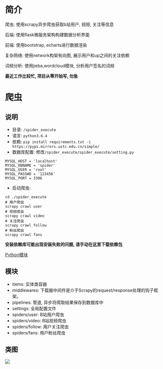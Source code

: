 
# 简介

爬虫: 使用scrapy异步爬虫获取b站用户, 视频, 关注等信息

后端: 使用flask微服务架构构建数据分析界面

前端: 使用bootstrap, echarts进行数据渲染

复杂网络: 使用network构架有向图, 展示用户和up之间的关注依赖

词频分析: 使用jieba,wordcloud模块, 分析用户签名的词频

**最近工作比较忙, 项目从零开始写, 勿急**

# 爬虫

## 说明
* 目录: `/spider_execute`
* 语言: `python3.6.4`
* 依赖: `pip install requirements.txt -i https://pypi.mirrors.ustc.edu.cn/simple/`
* 数据库配置: 修改`/spider_execute/spider_execute/setting.py`
```
MYSQL_HOST = 'localhost'
MYSQL_DBNAME = 'spider'
MYSQL_USER = 'root'
MYSQL_PASSWD = '123456'
MYSQL_PORT = 3306
```
* 启动爬虫:
```
cd ./spider_execute
# 用户爬虫
scrapy crawl user
# 视频爬虫
scrapy crawl video
# 关注爬虫
scrapy crawl follow
# 粉丝爬虫
scrapy crawl fans
```

**安装依赖库可能出现安装失败的问题, 请手动在这里下载依赖包**

[Python模块](http://www.lfd.uci.edu/~gohlke/pythonlibs/ "Python模块")

## 模块
* items: 实体类容器
* middlewares: 下载器中间件是介于Scrapy的request/response处理的钩子框架。
* pipelines: 管道, 异步将爬取结果保存到数据库中
* settings: 全局配置文件
* spiders/user: B站用户爬虫
* spiders/video: B站视频爬虫
* spiders/follow: 用户关注爬虫
* spiders/fans: 用户粉丝爬虫

## 类图
![](/server/static/images/15155175263081.png)